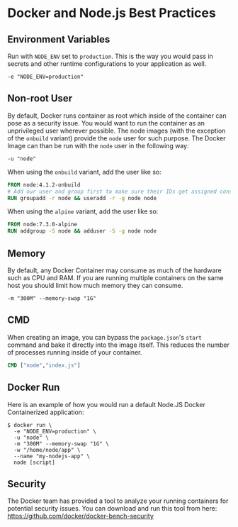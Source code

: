 # Docker and Node.js Best Practices

## Environment Variables

Run with `NODE_ENV` set to `production`. This is the way you would pass in secrets and other runtime configurations to your application as well.

```
-e "NODE_ENV=production"
```

## Non-root User

By default, Docker runs container as root which inside of the container can pose as a security issue. You would want to run the container as an unprivileged user wherever possible. The node images (with the exception of the `onbuild` variant) provide the `node` user for such purpose. The Docker Image can than be run with the `node` user in the following way:

```
-u "node"
```
When using the `onbuild` variant, add the user like so:

```Dockerfile
FROM node:4.1.2-onbuild
# Add our user and group first to make sure their IDs get assigned consistently
RUN groupadd -r node && useradd -r -g node node
```

When using the `alpine` variant, add the user like so:

```Dockerfile
FROM node:7.3.0-alpine
RUN addgroup -S node && adduser -S -g node node 
```

## Memory

By default, any Docker Container may consume as much of the hardware such as CPU and RAM. If you are running multiple containers on the same host you should limit how much memory they can consume.     

```
-m "300M" --memory-swap "1G"
```

## CMD

When creating an image, you can bypass the `package.json`'s `start` command and bake it directly into the image itself. This reduces the number of processes running inside of your container.

```Dockerfile
CMD ["node","index.js"]
```

## Docker Run

Here is an example of how you would run a default Node.JS Docker Containerized application:

```
$ docker run \
  -e "NODE_ENV=production" \
  -u "node" \
  -m "300M" --memory-swap "1G" \
  -w "/home/node/app" \
  --name "my-nodejs-app" \
  node [script]
```

## Security

The Docker team has provided a tool to analyze your running containers for potential security issues. You can download and run this tool from here: https://github.com/docker/docker-bench-security
